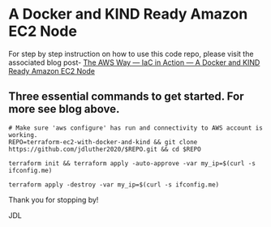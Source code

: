 # A Docker and KIND Ready Amazon EC2 Node
For step by step instruction on how to use this code repo, please visit the associated blog post- [The AWS Way — IaC in Action — A Docker and KIND Ready Amazon EC2 Node](https://medium.com/the-aws-way/the-aws-way-iac-in-action-a-docker-and-kind-ready-amazon-ec2-node-a0e2d907f9ec)

##  Three essential commands to get started. For more see blog above.
```
# Make sure 'aws configure' has run and connectivity to AWS account is working.
REPO=terraform-ec2-with-docker-and-kind && git clone https://github.com/jdluther2020/$REPO.git && cd $REPO

terraform init && terraform apply -auto-approve -var my_ip=$(curl -s ifconfig.me)

terraform apply -destroy -var my_ip=$(curl -s ifconfig.me)
```

Thank you for stopping by!

JDL
